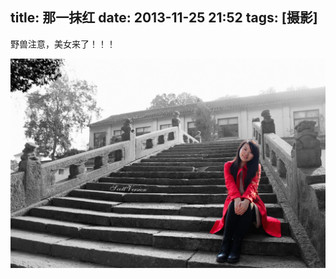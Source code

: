 title: 那一抹红
date: 2013-11-25 21:52
tags: [摄影]
---

野兽注意，美女来了！！！

<!--more-->


<img src="/Images/huqiu-photo/1.jpg"/>

